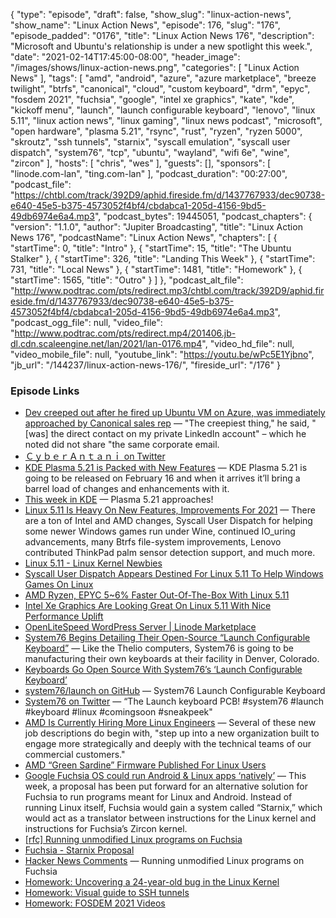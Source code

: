 {
  "type": "episode",
  "draft": false,
  "show_slug": "linux-action-news",
  "show_name": "Linux Action News",
  "episode": 176,
  "slug": "176",
  "episode_padded": "0176",
  "title": "Linux Action News 176",
  "description": "Microsoft and Ubuntu's relationship is under a new spotlight this week.",
  "date": "2021-02-14T17:45:00-08:00",
  "header_image": "/images/shows/linux-action-news.png",
  "categories": [
    "Linux Action News"
  ],
  "tags": [
    "amd",
    "android",
    "azure",
    "azure marketplace",
    "breeze twilight",
    "btrfs",
    "canonical",
    "cloud",
    "custom keyboard",
    "drm",
    "epyc",
    "fosdem 2021",
    "fuchsia",
    "google",
    "intel xe graphics",
    "kate",
    "kde",
    "kickoff menu",
    "launch",
    "launch configurable keyboard",
    "lenovo",
    "linux 5.11",
    "linux action news",
    "linux gaming",
    "linux news podcast",
    "microsoft",
    "open hardware",
    "plasma 5.21",
    "rsync",
    "rust",
    "ryzen",
    "ryzen 5000",
    "skroutz",
    "ssh tunnels",
    "starnix",
    "syscall emulation",
    "syscall user dispatch",
    "system76",
    "tcp",
    "ubuntu",
    "wayland",
    "wifi 6e",
    "wine",
    "zircon"
  ],
  "hosts": [
    "chris",
    "wes"
  ],
  "guests": [],
  "sponsors": [
    "linode.com-lan",
    "ting.com-lan"
  ],
  "podcast_duration": "00:27:00",
  "podcast_file": "https://chtbl.com/track/392D9/aphid.fireside.fm/d/1437767933/dec90738-e640-45e5-b375-4573052f4bf4/cbdabca1-205d-4156-9bd5-49db6974e6a4.mp3",
  "podcast_bytes": 19445051,
  "podcast_chapters": {
    "version": "1.1.0",
    "author": "Jupiter Broadcasting",
    "title": "Linux Action News 176",
    "podcastName": "Linux Action News",
    "chapters": [
      {
        "startTime": 0,
        "title": "Intro"
      },
      {
        "startTime": 15,
        "title": "The Ubuntu Stalker"
      },
      {
        "startTime": 326,
        "title": "Landing This Week"
      },
      {
        "startTime": 731,
        "title": "Local News"
      },
      {
        "startTime": 1481,
        "title": "Homework"
      },
      {
        "startTime": 1565,
        "title": "Outro"
      }
    ]
  },
  "podcast_alt_file": "http://www.podtrac.com/pts/redirect.mp3/chtbl.com/track/392D9/aphid.fireside.fm/d/1437767933/dec90738-e640-45e5-b375-4573052f4bf4/cbdabca1-205d-4156-9bd5-49db6974e6a4.mp3",
  "podcast_ogg_file": null,
  "video_file": "http://www.podtrac.com/pts/redirect.mp4/201406.jb-dl.cdn.scaleengine.net/lan/2021/lan-0176.mp4",
  "video_hd_file": null,
  "video_mobile_file": null,
  "youtube_link": "https://youtu.be/wPc5E1Yjbno",
  "jb_url": "/144237/linux-action-news-176/",
  "fireside_url": "/176"
}


### Episode Links

  * [Dev creeped out after he fired up Ubuntu VM on Azure, was immediately approached by Canonical sales rep](https://www.theregister.com/2021/02/11/microsoft_azure_ubuntu_data_sharing/ "Dev creeped out after he fired up Ubuntu VM on Azure, was immediately approached by Canonical sales rep") — "The creepiest thing," he said, "[was] the direct contact on my private LinkedIn account" – which he noted did not share "the same corporate email. 
  * [ＣｙｂｅｒＡｎｔａｎｉ on Twitter](https://twitter.com/LucaBongiorni/status/1359560585990537216 "ＣｙｂｅｒＡｎｔａｎｉ on Twitter")
  * [KDE Plasma 5.21 is Packed with New Features](https://www.omgubuntu.co.uk/2021/01/kde-plasma-5-21-features "KDE Plasma 5.21 is Packed with New Features") — KDE Plasma 5.21 is going to be released on February 16 and when it arrives it’ll bring a barrel load of changes and enhancements with it.
  * [This week in KDE](https://pointieststick.com/2021/02/12/this-week-in-kde-plasma-5-21-approaches/ "This week in KDE") — Plasma 5.21 approaches! 
  * [Linux 5.11 Is Heavy On New Features, Improvements For 2021](https://www.phoronix.com/scan.php?page=article&item=linux-511-features&num=1 "Linux 5.11 Is Heavy On New Features, Improvements For 2021") — There are a ton of Intel and AMD changes, Syscall User Dispatch for helping some newer Windows games run under Wine, continued IO_uring advancements, many Btrfs file-system improvements, Lenovo contributed ThinkPad palm sensor detection support, and much more. 
  * [Linux 5.11 - Linux Kernel Newbies](https://kernelnewbies.org/Linux_5.11 "Linux 5.11 - Linux Kernel Newbies")
  * [Syscall User Dispatch Appears Destined For Linux 5.11 To Help Windows Games On Linux](https://www.phoronix.com/scan.php?page=news_item&px=Syscall-User-Dispatch-Queued "Syscall User Dispatch Appears Destined For Linux 5.11 To Help Windows Games On Linux")
  * [AMD Ryzen, EPYC 5~6% Faster Out-Of-The-Box With Linux 5.11](https://www.phoronix.com/scan.php?page=article&item=linux511-regress-over&num=1 "AMD Ryzen, EPYC 5~6% Faster Out-Of-The-Box With Linux 5.11")
  * [Intel Xe Graphics Are Looking Great On Linux 5.11 With Nice Performance Uplift](https://www.phoronix.com/scan.php?page=article&item=linux-511-xe&num=1 "Intel Xe Graphics Are Looking Great On Linux 5.11 With Nice Performance Uplift")
  * [OpenLiteSpeed WordPress Server | Linode Marketplace](https://www.linode.com/marketplace/apps/litespeed-technologies/openlitespeed-wordpress/ "OpenLiteSpeed WordPress Server | Linode Marketplace")
  * [System76 Begins Detailing Their Open-Source “Launch Configurable Keyboard”](https://www.phoronix.com/scan.php?page=news_item&px=System76-Launch-Keyboard "System76 Begins Detailing Their Open-Source “Launch Configurable Keyboard”") — Like the Thelio computers, System76 is going to be manufacturing their own keyboards at their facility in Denver, Colorado.
  * [Keyboards Go Open Source With System76’s ‘Launch Configurable Keyboard’](https://www.tomshardware.com/news/system76-details-open-source-launch-keyboard "Keyboards Go Open Source With System76’s ‘Launch Configurable Keyboard’")
  * [system76/launch on GitHub](https://github.com/system76/launch "system76/launch on GitHub") — System76 Launch Configurable Keyboard
  * [System76 on Twitter](https://twitter.com/system76/status/1360348028457082880 "System76 on Twitter") — “The Launch keyboard PCB! #system76 #launch #keyboard #linux #comingsoon #sneakpeek"
  * [AMD Is Currently Hiring More Linux Engineers](https://www.phoronix.com/scan.php?page=news_item&px=AMD-Hiring-More-Linux-2021 "AMD Is Currently Hiring More Linux Engineers") — Several of these new job descriptions do begin with, "step up into a new organization built to engage more strategically and deeply with the technical teams of our commercial customers."
  * [AMD “Green Sardine” Firmware Published For Linux Users](https://www.phoronix.com/scan.php?page=news_item&px=AMD-Green-Sardine-Firmware "AMD “Green Sardine” Firmware Published For Linux Users")
  * [Google Fuchsia OS could run Android & Linux apps ‘natively’](https://9to5google.com/2021/02/12/google-fuchsia-os-android-linux-programs-starnix/ "Google Fuchsia OS could run Android & Linux apps ‘natively’") — This week, a proposal has been put forward for an alternative solution for Fuchsia to run programs meant for Linux and Android. Instead of running Linux itself, Fuchsia would gain a system called “Starnix,” which would act as a translator between instructions for the Linux kernel and instructions for Fuchsia’s Zircon kernel.
  * [[rfc] Running unmodified Linux programs on Fuchsia](https://fuchsia-review.googlesource.com/c/fuchsia/+/485181 "\[rfc\] Running unmodified Linux programs on Fuchsia")
  * [Fuchsia - Starnix Proposal](https://fuchsia.googlesource.com/fuchsia/+/2940d6f300031e852333c3ee0548ecba1d69c961/docs/contribute/governance/rfcs/NNNN_starnix.md#as-she-be-spoke "Fuchsia - Starnix Proposal")
  * [Hacker News Comments](https://news.ycombinator.com/item?id=26104667 "Hacker News Comments") — Running unmodified Linux programs on Fuchsia
  * [Homework: Uncovering a 24-year-old bug in the Linux Kernel ](https://engineering.skroutz.gr/blog/uncovering-a-24-year-old-bug-in-the-linux-kernel/ "Homework: Uncovering a 24-year-old bug in the Linux Kernel ")
  * [Homework: Visual guide to SSH tunnels](https://robotmoon.com/ssh-tunnels//# "Homework: Visual guide to SSH tunnels")
  * [Homework: FOSDEM 2021 Videos](https://video.fosdem.org/2021/ "Homework: FOSDEM 2021 Videos")


